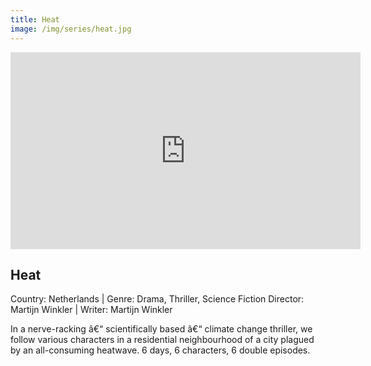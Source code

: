 ```yaml
---
title: Heat
image: /img/series/heat.jpg
---
```

<iframe width="560" height="315" src="https://vimeo.com/469499036" frameborder="0" allow="accelerometer; autoplay; encrypted-media; gyroscope; picture-in-picture" allowfullscreen></iframe>

## Heat
Country: Netherlands | Genre: Drama, Thriller, Science Fiction
Director: Martijn Winkler | Writer: Martijn Winkler

In a nerve-racking â€“ scientifically based â€“ climate change thriller, we follow various characters in a residential neighbourhood of a city plagued by an all-consuming heatwave. 6 days, 6 characters, 6 double episodes.
